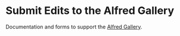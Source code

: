 # Submit Edits to the Alfred Gallery

Documentation and forms to support the [Alfred Gallery](https://alfred.app/).
